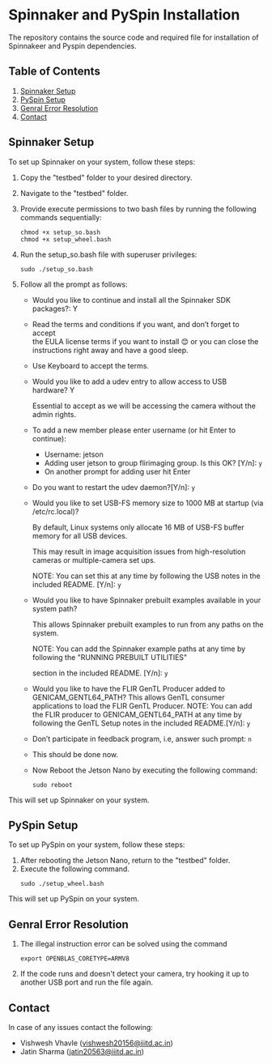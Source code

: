 # Spinnaker and PySpin Installation
The repository contains the source code and required file for installation of Spinnakeer and Pyspin dependencies.

## Table of Contents
1. [Spinnaker Setup](#spinnaker-setup)
2. [PySpin Setup](#pyspin-setup)
3. [Genral Error Resolution](#Genral-Error-Resolution)
4. [Contact](#contact)


## Spinnaker Setup
To set up Spinnaker on your system, follow these steps:

1. Copy the "testbed" folder to your desired directory.
2. Navigate to the "testbed" folder.
3. Provide execute permissions to two bash files by running the following commands sequentially:
   
    ```
    chmod +x setup_so.bash
    chmod +x setup_wheel.bash
    ```

4. Run the setup_so.bash file with superuser privileges:

    ```
    sudo ./setup_so.bash
    ```

5.	Follow all the prompt as follows:
        
    * Would you like to continue and install all the Spinnaker SDK packages?: Y
    * Read the terms and conditions if you want, and don’t forget to accept     
        the EULA license terms if you want to install 😊 or you can close the instructions right away and have a good sleep.
    * Use Keyboard to accept the terms.
    * Would you like to add a udev entry to allow access to USB hardware? Y
        
        Essential to accept as we will be accessing the camera without the admin rights.
    * To add a new member please enter username (or hit Enter to continue): 
        * Username: jetson
        * Adding user jetson to group flirimaging group. Is this OK? [Y/n]: `y`
        * On another prompt for adding user hit Enter

    * Do you want to restart the udev daemon?[Y/n]: `y`
    * Would you like to set USB-FS memory size to 1000 MB at startup (via /etc/rc.local)?

        By default, Linux systems only allocate 16 MB of USB-FS buffer memory for all USB devices.

        This may result in image acquisition issues from high-resolution cameras 
        or multiple-camera set ups.

        NOTE: You can set this at any time by following the USB notes in the included README. 
        [Y/n]: `y`

    * Would you like to have Spinnaker prebuilt examples available in your system path?

        This allows Spinnaker prebuilt examples to run from any paths on the system.

        NOTE: You can add the Spinnaker example paths at any time by following the "RUNNING PREBUILT UTILITIES"

        section in the included README.
        [Y/n]: `y`

    * Would you like to have the FLIR GenTL Producer added to GENICAM_GENTL64_PATH?
        This allows GenTL consumer applications to load the FLIR GenTL Producer.
        NOTE: You can add the FLIR producer to GENICAM_GENTL64_PATH at any time by following the GenTL Setup notes in the included README.[Y/n]: `y`

    * Don’t participate in feedback program, i.e, answer such prompt: `n`
    * This should be done now.
    * Now Reboot the Jetson Nano by executing the following command: 
        ```
        sudo reboot
        ```

This will set up Spinnaker on your system.


## PySpin Setup
To set up PySpin on your system, follow these steps:

1. After rebooting the Jetson Nano, return to the "testbed" folder.
2. Execute the following command.
    ```
    sudo ./setup_wheel.bash
    ```
This will set up PySpin on your system.

## Genral Error Resolution
1. The illegal instruction error can be solved using the command 
    ```
    export OPENBLAS_CORETYPE=ARMV8
    ```
2. If the code runs and doesn't detect your camera, try hooking it up to another USB port and run the file again.

## Contact
In case of any issues contact the following:
- Vishwesh Vhavle (vishwesh20156@iiitd.ac.in)
- Jatin Sharma (jatin20563@iiitd.ac.in)
